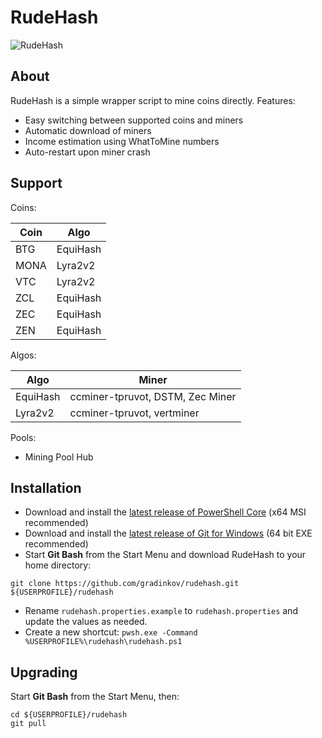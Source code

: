 # RudeHash

![RudeHash](https://i.imgur.com/EQLx5at.png "RudeHash")

## About

RudeHash is a simple wrapper script to mine coins directly. Features:

* Easy switching between supported coins and miners
* Automatic download of miners
* Income estimation using WhatToMine numbers
* Auto-restart upon miner crash

## Support

Coins:

| Coin | Algo |
|---|---|
| BTG | EquiHash |
| MONA | Lyra2v2 |
| VTC | Lyra2v2 |
| ZCL | EquiHash |
| ZEC | EquiHash |
| ZEN | EquiHash |

Algos:

| Algo | Miner |
|---|---|
| EquiHash | ccminer-tpruvot, DSTM, Zec Miner |
| Lyra2v2 | ccminer-tpruvot, vertminer |

Pools:

* Mining Pool Hub

## Installation

* Download and install the [latest release of PowerShell Core](https://github.com/PowerShell/PowerShell/releases/latest) (x64 MSI recommended)
* Download and install the [latest release of Git for Windows](https://github.com/git-for-windows/git/releases/latest) (64 bit EXE recommended)
* Start **Git Bash** from the Start Menu and download RudeHash to your home directory:

~~~
git clone https://github.com/gradinkov/rudehash.git ${USERPROFILE}/rudehash
~~~

* Rename `rudehash.properties.example` to `rudehash.properties` and update the values as needed.
* Create a new shortcut: `pwsh.exe -Command %USERPROFILE%\rudehash\rudehash.ps1`

## Upgrading

Start **Git Bash** from the Start Menu, then:

~~~
cd ${USERPROFILE}/rudehash
git pull
~~~
